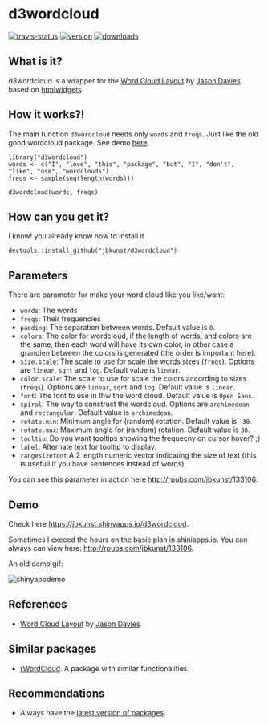 <!-- README.md is generated from README.Rmd. Please edit that file -->
d3wordcloud
===========

[![travis-status](https://api.travis-ci.org/jbkunst/d3wordcloud.svg)](https://travis-ci.org/jbkunst/d3wordcloud)
[![version](http://www.r-pkg.org/badges/version/d3wordcloud)](http://www.r-pkg.org/pkg/d3wordcloud)
[![downloads](http://cranlogs.r-pkg.org/badges/d3wordcloud)](http://www.r-pkg.org/pkg/d3wordcloud)

What is it?
-----------

d3wordcloud is a wrapper for the [Word Cloud
Layout](http://www.jasondavies.com/wordcloud) by [Jason
Davies](http://www.jasondavies.com) based on
[htmlwidgets](https://github.com/ramnathv/htmlwidgets).

How it works?!
--------------

The main function `d3wordcloud` needs only `words` and `freqs`. Just
like the old good wordcloud package. See demo
[here](http://r-shiny-apps.jkunst.com/d3wordcloud/).

    library("d3wordcloud")
    words <- c("I", "love", "this", "package", "but", "I", "don't", "like", "use", "wordclouds")
    freqs <- sample(seq(length(words)))

    d3wordcloud(words, freqs)

How can you get it?
-------------------

I know! you already know how to install it

    devtools::install_github("jbkunst/d3wordcloud")

Parameters
----------

There are parameter for make your word cloud like you like/want:

-   `words`: The words
-   `freqs`: Their frequencies
-   `padding`: The separation between words. Default value is `0`.
-   `colors`: The color for wordcloud, if the length of words, and
    colors are the same, then each word will have its own color, in
    other case a grandien between the colors is generated (the order is
    important here).
-   `size.scale`: The scale to use for scale the words sizes (`freqs`).
    Options are `linear`, `sqrt` and `log`. Default value is `linear`.
-   `color.scale`: The scale to use for scale the colors according to
    sizes (`freqs`). Options are `linear`, `sqrt` and `log`. Default
    value is `linear`.
-   `font`: The font to use in thw the word cloud. Default value is
    `Open Sans`.
-   `spiral`: The way to construct the wordcloud. Options are
    `archimedean` and `rectangular`. Default value is `archimedean`.
-   `rotate.min`: Minimum angle for (random) rotation. Default value is
    `-30`.
-   `rotate.max`: Maximum angle for (random) rotation. Default value is
    `30`.
-   `tooltip`: Do you want tooltips showing the frequecny on cursor hover? ;)
-   `label`: Alternate text for tooltip to display.
-   `rangesizefont` A 2 length numeric vector indicating the size of text (this is usefull if you have sentences instead of words).

You can see this parameter in action here
<http://rpubs.com/jbkunst/133106>.

Demo
----

Check here <https://jbkunst.shinyapps.io/d3wordcloud>.

Sometimes I exceed the hours on the basic plan in shiniapps.io. You can
always can view here: <http://rpubs.com/jbkunst/133106>.

An old demo gif:

![shinyappdemo](extras/d2wordcloud_demo.gif)

References
----------

-   [Word Cloud Layout](http://www.jasondavies.com/wordcloud) by [Jason
    Davies](http://www.jasondavies.com).

Similar packages
----------------

-   [rWordCloud](https://github.com/adymimos/rWordCloud). A package with
    similar functionalities.

Recommendations
---------------

-   Always have the [latest version of
    packages](https://github.com/ramnathv/htmlwidgets/issues/100).
